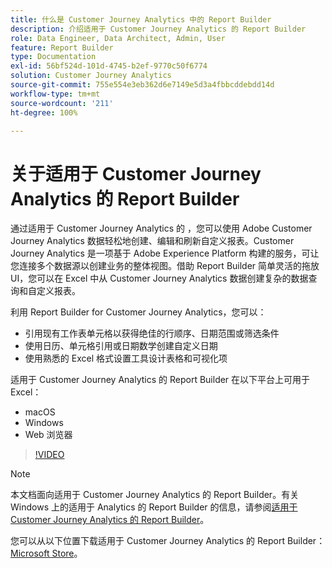 ```yaml
---
title: 什么是 Customer Journey Analytics 中的 Report Builder
description: 介绍适用于 Customer Journey Analytics 的 Report Builder
role: Data Engineer, Data Architect, Admin, User
feature: Report Builder
type: Documentation
exl-id: 56bf524d-101d-4745-b2ef-9770c50f6774
solution: Customer Journey Analytics
source-git-commit: 755e554e3eb362d6e7149e5d3a4fbbcddebdd14d
workflow-type: tm+mt
source-wordcount: '211'
ht-degree: 100%

---
```


# 关于适用于 Customer Journey Analytics 的 Report Builder

通过适用于 Customer Journey Analytics 的 ，您可以使用 Adobe Customer Journey Analytics 数据轻松地创建、编辑和刷新自定义报表。Customer Journey Analytics 是一项基于 Adobe Experience Platform 构建的服务，可让您连接多个数据源以创建业务的整体视图。借助 Report Builder 简单灵活的拖放 UI，您可以在 Excel 中从 Customer Journey Analytics 数据创建复杂的数据查询和自定义报表。

利用 Report Builder for Customer Journey Analytics，您可以：

- 引用现有工作表单元格以获得绝佳的行顺序、日期范围或筛选条件
- 使用日历、单元格引用或日期数学创建自定义日期
- 使用熟悉的 Excel 格式设置工具设计表格和可视化项

适用于 Customer Journey Analytics 的 Report Builder 在以下平台上可用于 Excel：

- macOS
- Windows
- Web 浏览器

>[!VIDEO](https://video.tv.adobe.com/v/337569/?quality=12&learn=on)

>[!NOTE]
>
>本文档面向适用于 Customer Journey Analytics 的 Report Builder。有关 Windows 上的适用于 Analytics 的 Report Builder 的信息，请参阅[适用于 Customer Journey Analytics 的 Report Builder](https://experienceleague.adobe.com/docs/analytics/analyze/report-builder/home.html?lang=zh-Hans)。

您可以从以下位置下载适用于 Customer Journey Analytics 的 Report Builder：
[Microsoft Store](https://www.microsoft.com/en-us/store/apps/windows)。
